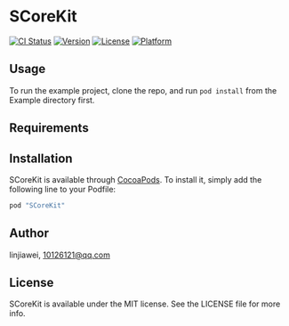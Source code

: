 # SCoreKit

[![CI Status](http://img.shields.io/travis/linjiawei/SCoreKit.svg?style=flat)](https://travis-ci.org/linjiawei/SCoreKit)
[![Version](https://img.shields.io/cocoapods/v/SCoreKit.svg?style=flat)](http://cocoapods.org/pods/SCoreKit)
[![License](https://img.shields.io/cocoapods/l/SCoreKit.svg?style=flat)](http://cocoapods.org/pods/SCoreKit)
[![Platform](https://img.shields.io/cocoapods/p/SCoreKit.svg?style=flat)](http://cocoapods.org/pods/SCoreKit)

## Usage

To run the example project, clone the repo, and run `pod install` from the Example directory first.

## Requirements

## Installation

SCoreKit is available through [CocoaPods](http://cocoapods.org). To install
it, simply add the following line to your Podfile:

```ruby
pod "SCoreKit"
```

## Author

linjiawei, 10126121@qq.com

## License

SCoreKit is available under the MIT license. See the LICENSE file for more info.
